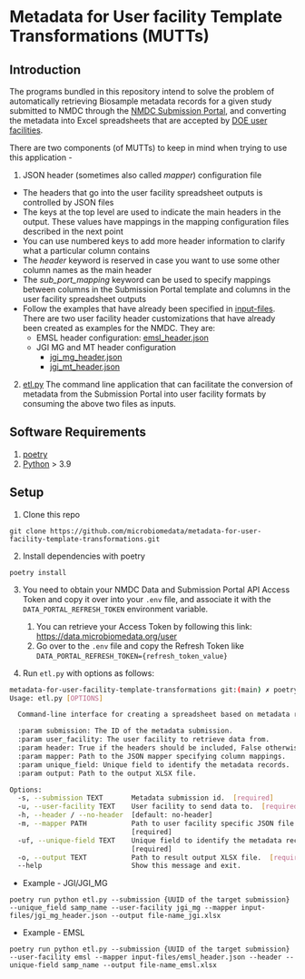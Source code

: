 # Metadata for User facility Template Transformations (MUTTs)

## Introduction

The programs bundled in this repository intend to solve the problem of automatically retrieving Biosample metadata records for a given study submitted to NMDC through the [NMDC Submission Portal](https://data.microbiomedata.org/submission/home), and converting the metadata into Excel spreadsheets that are accepted by [DOE user facilities](https://www.energy.gov/science/office-science-user-facilities).

There are two components (of MUTTs) to keep in mind when trying to use this application -

1. JSON header (sometimes also called *mapper*) configuration file
  * The headers that go into the user facility spreadsheet outputs is controlled by JSON files
  * The keys at the top level are used to indicate the main headers in the output. These values have mappings in the mapping configuration files described in the next point
  * You can use numbered keys to add more header information to clarify what a particular column contains
  * The *header* keyword is reserved in case you want to use some other column names as the main header
  * The *sub_port_mapping* keyword can be used to specify mappings between columns in the Submission Portal template and columns in the user facility spreadsheet outputs
  * Follow the examples that have already been specified in [input-files](input-files/). There are two user facility header customizations that have already been created as examples for the NMDC. They are:
    * EMSL header configuration: [emsl_header.json](input-files/emsl_header.json)
    * JGI MG and MT header configuration
      * [jgi_mg_header.json](input-files/jgi_mg_header.json)
      * [jgi_mt_header.json](input-files/jgi_mt_header.json)

2. [etl.py](etl.py)
   The command line application that can facilitate the conversion of metadata from the Submission Portal into user facility formats by consuming the above two files as inputs.

## Software Requirements
1. [poetry](https://python-poetry.org/docs/#installing-with-the-official-installer)
2. [Python](https://www.python.org/downloads/release/python-390/) > 3.9

## Setup

1.  Clone this repo

```
git clone https://github.com/microbiomedata/metadata-for-user-facility-template-transformations.git
```

2. Install dependencies with poetry

```
poetry install
```

3. You need to obtain your NMDC Data and Submission Portal API Access Token and copy it over into your `.env` file, and associate it with the `DATA_PORTAL_REFRESH_TOKEN` environment variable. 
   1. You can retrieve your Access Token by following this link: https://data.microbiomedata.org/user
   2. Go over to the `.env` file and copy the Refresh Token like `DATA_PORTAL_REFRESH_TOKEN={refresh_token_value}`

4. Run `etl.py` with options as follows:

```bash
metadata-for-user-facility-template-transformations git:(main) ✗ poetry run python etl.py --help
Usage: etl.py [OPTIONS]

  Command-line interface for creating a spreadsheet based on metadata records.

  :param submission: The ID of the metadata submission. 
  :param user_facility: The user facility to retrieve data from. 
  :param header: True if the headers should be included, False otherwise. 
  :param mapper: Path to the JSON mapper specifying column mappings.
  :param unique_field: Unique field to identify the metadata records. 
  :param output: Path to the output XLSX file.

Options:
  -s, --submission TEXT       Metadata submission id.  [required]
  -u, --user-facility TEXT    User facility to send data to.  [required]
  -h, --header / --no-header  [default: no-header]
  -m, --mapper PATH           Path to user facility specific JSON file.
                              [required]
  -uf, --unique-field TEXT    Unique field to identify the metadata records.
                              [required]
  -o, --output TEXT           Path to result output XLSX file.  [required]
  --help                      Show this message and exit.
```


- Example - JGI/JGI_MG
```
poetry run python etl.py --submission {UUID of the target submission} --unique_field samp_name --user-facility jgi_mg --mapper input-files/jgi_mg_header.json --output file-name_jgi.xlsx
```

- Example - EMSL
```
poetry run python etl.py --submission {UUID of the target submission} --user-facility emsl --mapper input-files/emsl_header.json --header --unique-field samp_name --output file-name_emsl.xlsx
```
